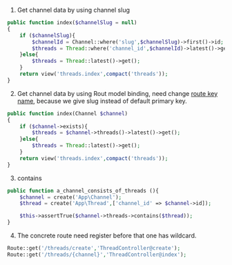 1. Get channel data by using channel slug
```php
public function index($channelSlug = null)
{
    if ($channelSlug){
        $channelId = Channel::where('slug',$channelSlug)->first()->id;
        $threads = Thread::where('channel_id',$channelId)->latest()->get();
    }else{
        $threads = Thread::latest()->get();
    }
    return view('threads.index',compact('threads'));
}
```
2. Get channel data by using Rout model binding, need change [route key name](../app/Channel.php), because we give slug instead of default primary key.
```php
public function index(Channel $channel)
{
    if ($channel->exists){
        $threads = $channel->threads()->latest()->get();
    }else{
        $threads = Thread::latest()->get();
    }
    return view('threads.index',compact('threads'));
}
```

3. contains
```php
public function a_channel_consists_of_threads (){
    $channel = create('App\Channel');
    $thread = create('App\Thread',['channel_id' => $channel->id]);

    $this->assertTrue($channel->threads->contains($thread));
}
```

4. The concrete route need register before that one has wildcard.
```php
Route::get('/threads/create','ThreadController@create');
Route::get('/threads/{channel}','ThreadController@index');
```